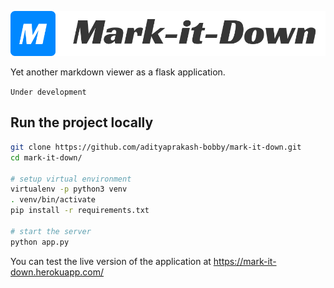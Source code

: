 ![logo-png](https://raw.githubusercontent.com/adityaprakash-bobby/mark-it-down/master/assets/logo.png)

Yet another markdown viewer as a flask application.

`Under development`

## Run the project locally

```bash
git clone https://github.com/adityaprakash-bobby/mark-it-down.git
cd mark-it-down/

# setup virtual environment
virtualenv -p python3 venv
. venv/bin/activate
pip install -r requirements.txt

# start the server 
python app.py
```
You can test the live version of the application at https://mark-it-down.herokuapp.com/
